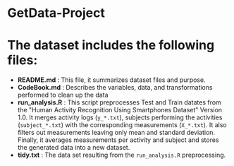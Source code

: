 # GetData-Project

The dataset includes the following files:
=========================================

- **README.md** : This file, it summarizes dataset files and purpose.
- **CodeBook.md** : Describes the variables, data, and transformations performed to clean up the data
- **run_analysis.R** : This script preprocesses Test and Train datates from the "Human Activity Recognition Using Smartphones Dataset" Version 1.0.  It merges activity logs (`y_*.txt`), subjects performing the activities (`subject_*.txt`) with the corresponding measurements (`X_*.txt`). It also filters out measurements leaving only mean and standard deviation. Finally, it averages measurements per activity and subject and stores the generated data into a new dataset.
- **tidy.txt** : The data set resulting from the `run_analysis.R` preprocessing.
